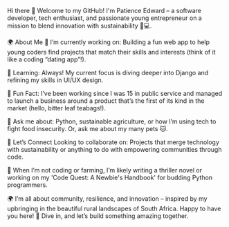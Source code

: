 Hi there 👋 Welcome to my GitHub!
I'm Patience Edward – a software developer, tech enthusiast, and passionate young entrepreneur on a mission to blend innovation with sustainability 🌱💻.

🌍 About Me
🔭 I’m currently working on: Building a fun web app to help young coders find projects that match their skills and interests (think of it like a coding “dating app”!).

🌱 Learning: Always! My current focus is diving deeper into Django and refining my skills in UI/UX design.

🧠 Fun Fact: I’ve been working since I was 15 in public service and managed to launch a business around a product that’s the first of its kind in the market (hello, bitter leaf teabags!).

💬 Ask me about: Python, sustainable agriculture, or how I’m using tech to fight food insecurity. Or, ask me about my many pets 🐱.

🤝 Let’s Connect
Looking to collaborate on: Projects that merge technology with sustainability or anything to do with empowering communities through code.

📖 When I’m not coding or farming, I’m likely writing a thriller novel or working on my 'Code Quest: A Newbie's Handbook' for budding Python programmers.

🌍 I’m all about community, resilience, and innovation – inspired by my upbringing in the beautiful rural landscapes of South Africa.
Happy to have you here! 🚀 Dive in, and let’s build something amazing together.
